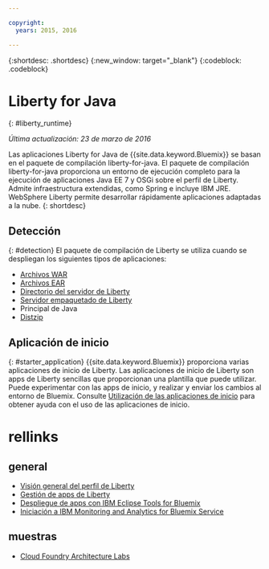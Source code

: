 ```yaml
---

copyright:
  years: 2015, 2016

---
```


{:shortdesc: .shortdesc}
{:new_window: target="_blank"}
{:codeblock: .codeblock}

# Liberty for Java
{: #liberty_runtime}

*Última actualización: 23 de marzo de 2016*

Las aplicaciones Liberty for Java de {{site.data.keyword.Bluemix}} se basan en el paquete de compilación liberty-for-java. El paquete de compilación liberty-for-java proporciona un entorno de ejecución completo para la ejecución de aplicaciones Java EE 7 y OSGi sobre el perfil de Liberty. Admite infraestructura extendidas, como Spring e incluye IBM JRE. WebSphere Liberty permite desarrollar rápidamente aplicaciones adaptadas a la nube.
{: shortdesc}

## Detección
{: #detection}
El paquete de compilación de Liberty se utiliza cuando se despliegan los siguientes tipos de aplicaciones:
* [Archivos WAR](optionsForPushing.html#stand_alone_apps)
* [Archivos EAR](optionsForPushing.html#stand_alone_apps)
* [Directorio del servidor de Liberty](optionsForPushing.html#server_directory)
* [Servidor empaquetado de Liberty](optionsForPushing.html#packaged_server)
* Principal de Java
* [Distzip](https://github.com/cloudfoundry/ibm-websphere-liberty-buildpack/blob/master/docs/container-distZip.md)

## Aplicación de inicio
{: #starter_application}
{{site.data.keyword.Bluemix}} proporciona varias aplicaciones de inicio de Liberty.  Las aplicaciones de inicio de Liberty son apps de Liberty sencillas que proporcionan una plantilla que puede utilizar. Puede experimentar con las apps de inicio, y realizar y enviar los cambios al entorno de Bluemix.  Consulte [Utilización de las aplicaciones de inicio](../../cfapps/starter_app_usage.html) para obtener ayuda con el uso de las aplicaciones de inicio.

# rellinks
## general
* [Visión general del perfil de Liberty](http://www-01.ibm.com/support/knowledgecenter/SSAW57_8.5.5/com.ibm.websphere.wlp.nd.doc/ae/cwlp_about.html)
* [Gestión de apps de Liberty](../../manageapps/app_mng.html#Utilities)
* [Despliegue de apps con IBM Eclipse Tools for Bluemix](../../manageapps/eclipsetools/eclipsetools.html#eclipsetools)
* [Iniciación a IBM Monitoring and
Analytics for Bluemix Service](../../services/monana/index.html#monana_oview)
## muestras
* [Cloud Foundry Architecture Labs](https://developer.ibm.com/bluemix/docs/category/cloud-foundry-docs/)
